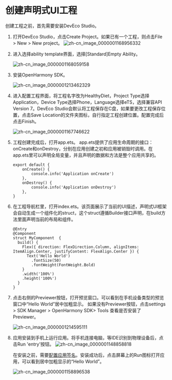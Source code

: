 # 创建声明式UI工程



创建工程之前，首先需要安装DevEco Studio。


1. 打开DevEco Studio，点击Create Project。如果已有一个工程，则点击File &gt; New &gt; New project。
   ![zh-cn_image_0000001168956332](figures/zh-cn_image_0000001168956332.png)

2. 
   进入选择ability template界面，选择[Standard]Empty Ability。

   ![zh-cn_image_0000001168059158](figures/zh-cn_image_0000001168059158.png)

3. 
   安装OpenHarmony SDK。

   ![zh-cn_image_0000001213462329](figures/zh-cn_image_0000001213462329.png)

4. 进入配置工程界面，将工程名字改为HealthyDiet，Project Type选择Application，Device Type选择Phone，Language选择eTS，选择兼容API Version 7。DevEco Studio会默认将工程保存在C盘，如果要更改工程保存位置，点击Save Location的文件夹图标，自行指定工程创建位置。配置完成后点击Finish。
   

   ![zh-cn_image_0000001167746622](figures/zh-cn_image_0000001167746622.png)

5. 工程创建完成后，打开app.ets。
   app.ets提供了应用生命周期的接口：onCreate和onDestroy，分别在应用创建之初和应用被销毁时调用。在app.ets里可以声明全局变量，并且声明的数据和方法是整个应用共享的。
   ```
   export default {
       onCreate() {
           console.info('Application onCreate')
       },
       onDestroy() {
           console.info('Application onDestroy')
       },
   }
   ```

6. 在工程导航栏里，打开index.ets。该页面展示了当前的UI描述，声明式UI框架会自动生成一个组件化的struct，这个struct遵循Builder接口声明，在build方法里面声明当前的布局和组件。
   ```
   @Entry
   @Component
   struct MyComponent  {
     build() {
       Flex({ direction: FlexDirection.Column, alignItems: ItemAlign.Center, justifyContent: FlexAlign.Center }) {
         Text('Hello World')
           .fontSize(50)
           .fontWeight(FontWeight.Bold)
       }
       .width('100%')
       .height('100%')
     }
   }
   ```

7. 点击右侧的Previewer按钮，打开预览窗口。可以看到在手机设备类型的预览窗口中“Hello World”居中加粗显示。
   如果没有Previewer按钮，点击settings &gt; SDK Manager &gt;  OpenHarmony SDK&gt; Tools 查看是否安装了Previewer。

   ![zh-cn_image_0000001214595111](figures/zh-cn_image_0000001214595111.png)

8. 应用安装到手机上运行应用。将手机连接电脑，等IDE识别到物理设备后，点击Run 'entry'按钮。
   ![zh-cn_image_0000001148858818](figures/zh-cn_image_0000001148858818.png)

   在安装之前，需要[配置应用签名](https://developer.harmonyos.com/cn/docs/documentation/doc-guides/ohos-debugging-and-running-0000001263040487#section17660437768)。安装成功后，点击屏幕上的Run图标打开应用，可以看到居中加粗显示的“Hello World”。

   ![zh-cn_image_0000001158896538](figures/zh-cn_image_0000001158896538.png)
